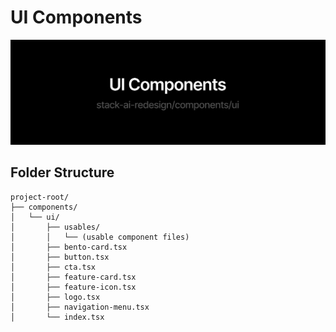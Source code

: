 # UI Components

![ui-banner](../../public/github/github-banner-components-ui.png)

## Folder Structure

```
project-root/
├── components/
│   └── ui/
│       ├── usables/
│       │   └── (usable component files)
│       ├── bento-card.tsx
│       ├── button.tsx
│       ├── cta.tsx
│       ├── feature-card.tsx
│       ├── feature-icon.tsx
│       ├── logo.tsx
│       ├── navigation-menu.tsx
│       └── index.tsx
```
